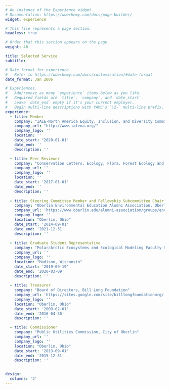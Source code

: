 ```yaml
---
# An instance of the Experience widget.
# Documentation: https://wowchemy.com/docs/page-builder/
widget: experience

# This file represents a page section.
headless: true

# Order that this section appears on the page.
weight: 40

title: Selected Service
subtitle:

# Date format for experience
#   Refer to https://wowchemy.com/docs/customization/#date-format
date_format: Jan 2006

# Experiences.
#   Add/remove as many `experience` items below as you like.
#   Required fields are `title`, `company`, and `date_start`.
#   Leave `date_end` empty if it's your current employer.
#   Begin multi-line descriptions with YAML's `|2-` multi-line prefix.
experience:
  - title: Member
    company: "IALE-North America Equity, Inclusion, and Diversity Committee"
    company_url: "http://www.ialena.org/"
    company_logo: '' 
    location: ''
    date_start: "2020-01-01"
    date_end: ''
    description: ''

  - title: Peer Reviewer
    company: "Conservation Letters, Ecology, Flora, Forest Ecology and Management, Forestry, Forests, Global Environmental Change, Landscape Ecology, Nature Communications, PLOS One, Proceedings of the National Academy of Sciences, Proceedings of the Royal Society B: Biological Sciences, Science of the Total Environment"
    company_url: ''
    company_logo: ''
    location: ''
    date_start: '2017-01-01'
    date_end: ''
    description: ''
    
  - title: Steering Committee Member and Fellowship Subcommittee Chair
    company: "Oberlin Environmental Education Alumni Association, Oberlin College"
    company_url: 'https://www.oberlin.edu/alumni-association/groups/enviro'
    company_logo: ''
    location: "Oberlin, Ohio"
    date_start: '2014-09-01'
    date_end: '2021-12-31'
    description: ''
    
  - title: Graduate Student Representative
    company: "Polar/Arctic Ecosystems and Ecological Modeling Faculty Search Committee, University of Wisconsin-Madison"
    company_url: ''
    company_logo: ''
    location: "Madison, Wisconsin"
    date_start: '2019-09-19'
    date_end: '2020-03-09'
    description: ''
    
  - title: Treasurer
    company: "Board of Directors, Bill Long Foundation"
    company_url: 'https://sites.google.com/site/billlongfoundationorg/'
    company_logo: ''
    location: "Oberlin, Ohio"
    date_start: '2009-02-01'
    date_end: '2016-04-30'
    description: ''

  - title: Commissioner
    company: "Public Utilities Commission, City of Oberlin"
    company_url: ''
    company_logo: ''
    location: "Oberlin, Ohio"
    date_start: '2013-09-01'
    date_end: '2015-12-31'
    description: ''
    

design:
  columns: '2'
---
```

